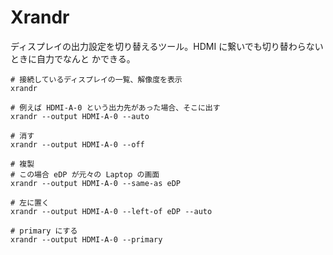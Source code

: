 # Xrandr 

ディスプレイの出力設定を切り替えるツール。HDMI に繋いでも切り替わらないときに自力でなんと
かできる。

```
# 接続しているディスプレイの一覧、解像度を表示
xrandr

# 例えば HDMI-A-0 という出力先があった場合、そこに出す
xrandr --output HDMI-A-0 --auto

# 消す
xrandr --output HDMI-A-0 --off

# 複製
# この場合 eDP が元々の Laptop の画面
xrandr --output HDMI-A-0 --same-as eDP

# 左に置く
xrandr --output HDMI-A-0 --left-of eDP --auto

# primary にする
xrandr --output HDMI-A-0 --primary
```

<!-- vim: set tw=90 filetype=markdown : -->

